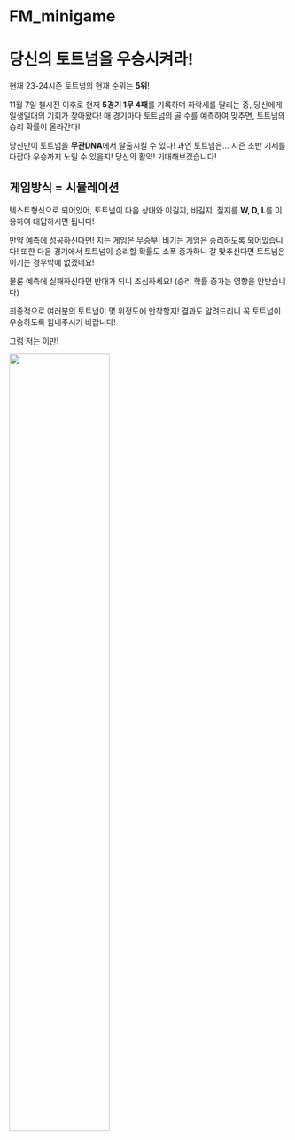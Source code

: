 # FM_minigame

# 당신의 토트넘을 우승시켜라!

현재 23-24시즌 토트넘의 현재 순위는 **5위**!

11월 7일 첼시전 이후로 현재 **5경기 1무 4패**를 기록하며 하락세를 달리는 중, 당신에게 일생일대의 기회가 찾아왔다! 매 경기마다 토트넘의 골 수를 예측하여 맞추면, 토트넘의 승리 확률이 올라간다!

당신만이 토트넘을 **무관DNA**에서 탈출시킬 수 있다! 과연 토트넘은… 시즌 초반 기세를 다잡아 우승까지 노릴 수 있을지! 당신의 활약! 기대해보겠습니다!

## 게임방식 = 시뮬레이션

텍스트형식으로 되어있어, 토트넘이 다음 상대와 이길지, 비길지, 질지를 **W, D, L**를 이용하여 대답하시면 됩니다!

만약 예측에 성공하신다면! 지는 게임은 무승부! 비기는 게임은 승리하도록 되어있습니다! 또한 다음 경기에서 토트넘이 승리할 확률도 소폭 증가하니 잘 맞추신다면 토트넘은 이기는 경우밖에 없겠네요!

물론 예측에 실패하신다면 반대가 되니 조심하세요! (승리 학률 증가는 영향을 안받습니다)

최종적으로 여러분의 토트넘이 몇 위정도에 안착할지! 결과도 알려드리니 꼭 토트넘이 우승하도록 힘내주시기 바랍니다!

그럼 저는 이만!

<img width="60%" src="https://github.com/gusqls0525/FM_minigame/assets/71205928/722b5a91-a609-473d-8d21-bb135c1fab99"/>
